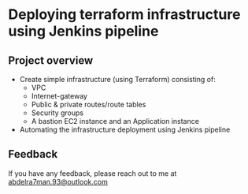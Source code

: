 # Deploying terraform infrastructure using Jenkins pipeline

## Project overview
- Create simple infrastructure (using Terraform) consisting of:
    - VPC 
    - Internet-gateway 
    - Public & private routes/route tables
    - Security groups
    - A bastion EC2 instance and an Application instance
- Automating the infrastructure deployment using Jenkins pipeline

## Feedback
If you have any feedback, please reach out to me at abdelra7man.93@outlook.com
